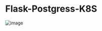 # Flask-Postgress-K8S
![image](https://github.com/user-attachments/assets/94e577e5-bcf5-4ffc-b0ed-a187055cd203)
